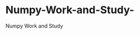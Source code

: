  # Numpy-Work-and-Study-
Numpy Work and Study 
                
                
                                  
                                  
                                                                           
          
                              
                
                    
             
             
            
               
                                 
                                            
                                                               
                                                        
                                     
                                   
                                                                 
                                           
                       
             
